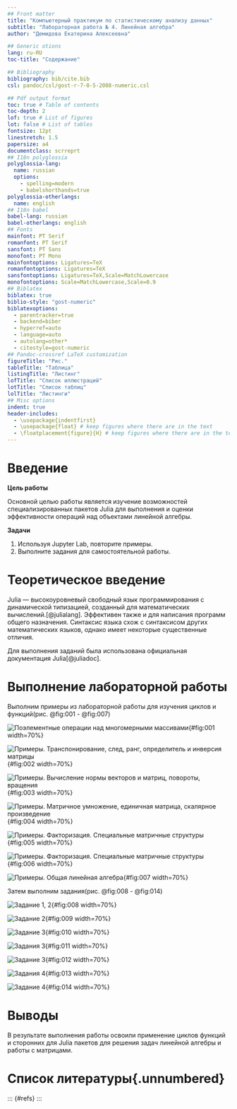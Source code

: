 ```yaml
---
## Front matter
title: "Компьютерный практикум по статистическому анализу данных"
subtitle: "Лабораторная работа № 4. Линейная алгебра"
author: "Демидова Екатерина Алексеевна"

## Generic otions
lang: ru-RU
toc-title: "Содержание"

## Bibliography
bibliography: bib/cite.bib
csl: pandoc/csl/gost-r-7-0-5-2008-numeric.csl

## Pdf output format
toc: true # Table of contents
toc-depth: 2
lof: true # List of figures
lot: false # List of tables
fontsize: 12pt
linestretch: 1.5
papersize: a4
documentclass: scrreprt
## I18n polyglossia
polyglossia-lang:
  name: russian
  options:
	- spelling=modern
	- babelshorthands=true
polyglossia-otherlangs:
  name: english
## I18n babel
babel-lang: russian
babel-otherlangs: english
## Fonts
mainfont: PT Serif
romanfont: PT Serif
sansfont: PT Sans
monofont: PT Mono
mainfontoptions: Ligatures=TeX
romanfontoptions: Ligatures=TeX
sansfontoptions: Ligatures=TeX,Scale=MatchLowercase
monofontoptions: Scale=MatchLowercase,Scale=0.9
## Biblatex
biblatex: true
biblio-style: "gost-numeric"
biblatexoptions:
  - parentracker=true
  - backend=biber
  - hyperref=auto
  - language=auto
  - autolang=other*
  - citestyle=gost-numeric
## Pandoc-crossref LaTeX customization
figureTitle: "Рис."
tableTitle: "Таблица"
listingTitle: "Листинг"
lofTitle: "Список иллюстраций"
lotTitle: "Список таблиц"
lolTitle: "Листинги"
## Misc options
indent: true
header-includes:
  - \usepackage{indentfirst}
  - \usepackage{float} # keep figures where there are in the text
  - \floatplacement{figure}{H} # keep figures where there are in the text
---
```


# Введение

**Цель работы**

Основной целью работы является изучение возможностей специализированных пакетов Julia для выполнения и оценки эффективности операций над объектами линейной алгебры.

**Задачи**

1. Используя Jupyter Lab, повторите примеры.
2. Выполните задания для самостоятельной работы.

# Теоретическое введение

Julia — высокоуровневый свободный язык программирования с динамической типизацией, созданный для математических вычислений.[@julialang]. Эффективен также и для написания программ общего назначения. Синтаксис языка схож с синтаксисом других математических языков, однако имеет некоторые существенные отличия.

Для выполнения заданий была использована официальная документация Julia[@juliadoc].

# Выполнение лабораторной работы

Выполним примеры из лабораторной работы для изучения циклов и функций(рис. @fig:001 -  @fig:007)

![Поэлементные операции над многомерными массивами](image/1.png){#fig:001 width=70%}

![Примеры. Транспонирование, след, ранг, определитель и инверсия матрицы](image/2.png){#fig:002 width=70%}

![Примеры. Вычисление нормы векторов и матриц, повороты, вращения](image/3.png){#fig:003 width=70%}

![Примеры. Матричное умножение, единичная матрица, скалярное произведение](image/4.png){#fig:004 width=70%}

![Примеры. Факторизация. Специальные матричные структуры](image/5.png){#fig:005 width=70%}

![Примеры. Факторизация. Специальные матричные структуры](image/6.png){#fig:006 width=70%}

![Примеры. Общая линейная алгебра](image/7.png){#fig:007 width=70%}

Затем выполним задания(рис. @fig:008 - @fig:014)

![Задание 1, 2](image/8.png){#fig:008 width=70%}

![Задание 2](image/9.png){#fig:009 width=70%}

![Задание 3](image/10.png){#fig:010 width=70%}

![Задания 3](image/11.png){#fig:011 width=70%}

![Задание 3](image/12.png){#fig:012 width=70%}

![Задания 4](image/13.png){#fig:013 width=70%}

![Задание 4](image/14.png){#fig:014 width=70%}


# Выводы

В результате выполнения работы освоили применение циклов функций и сторонних для Julia пакетов для решения задач линейной алгебры и работы с матрицами.

# Список литературы{.unnumbered}

::: {#refs}
:::



